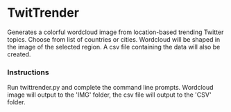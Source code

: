 # TwitTrender
Generates a colorful wordcloud image from location-based trending Twitter topics.
Choose from list of countries or cities. Wordcloud will be shaped in the image of the selected region. 
A csv file containing the data will also be created.

### Instructions
Run twittrender.py and complete the command line prompts. Wordcloud image will output to the 'IMG' folder, the csv file will output to the 'CSV' folder.
